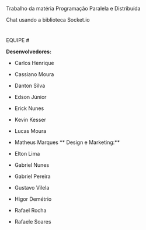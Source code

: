 Trabalho da matéria Programação Paralela e Distribuída

Chat usando a biblioteca Socket.io

# 
EQUIPE #

**Desenvolvedores:**

* Carlos Henrique
* Cassiano Moura
* Danton Silva
* Edson Júnior
* Erick Nunes
* Kevin Kesser
* Lucas Moura
* Matheus Marques
**
Design e Marketing:**

* Elton Lima
* Gabriel Nunes
* Gabriel Pereira
* Gustavo Vilela
* Higor Demétrio
* Rafael Rocha
* Rafaele Soares